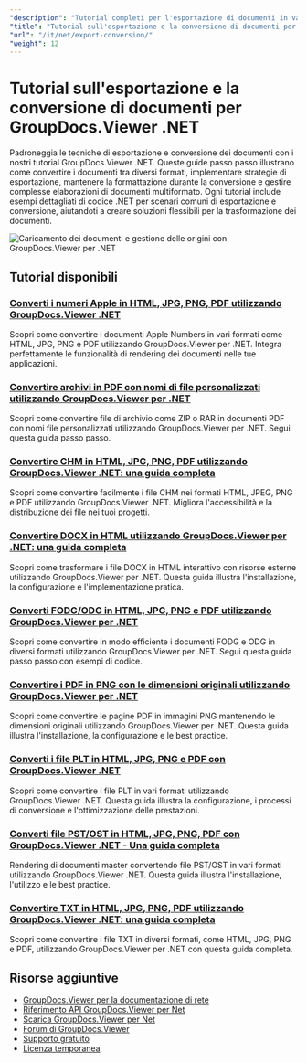 ```yaml
---
"description": "Tutorial completi per l'esportazione di documenti in vari formati e l'implementazione di strategie di conversione dei documenti con GroupDocs.Viewer per .NET."
"title": "Tutorial sull'esportazione e la conversione di documenti per GroupDocs.Viewer .NET"
"url": "/it/net/export-conversion/"
"weight": 12
---
```


# Tutorial sull'esportazione e la conversione di documenti per GroupDocs.Viewer .NET

Padroneggia le tecniche di esportazione e conversione dei documenti con i nostri tutorial GroupDocs.Viewer .NET. Queste guide passo passo illustrano come convertire i documenti tra diversi formati, implementare strategie di esportazione, mantenere la formattazione durante la conversione e gestire complesse elaborazioni di documenti multiformato. Ogni tutorial include esempi dettagliati di codice .NET per scenari comuni di esportazione e conversione, aiutandoti a creare soluzioni flessibili per la trasformazione dei documenti.

![Caricamento dei documenti e gestione delle origini con GroupDocs.Viewer per .NET](/viewer/export-conversion/image.png)

## Tutorial disponibili

### [Converti i numeri Apple in HTML, JPG, PNG, PDF utilizzando GroupDocs.Viewer .NET](./convert-apple-numbers-groupdocs-viewer-net/)
Scopri come convertire i documenti Apple Numbers in vari formati come HTML, JPG, PNG e PDF utilizzando GroupDocs.Viewer per .NET. Integra perfettamente le funzionalità di rendering dei documenti nelle tue applicazioni.

### [Convertire archivi in PDF con nomi di file personalizzati utilizzando GroupDocs.Viewer per .NET](./groupdocs-viewer-dotnet-convert-archives-to-pdfs-custom-filenames/)
Scopri come convertire file di archivio come ZIP o RAR in documenti PDF con nomi file personalizzati utilizzando GroupDocs.Viewer per .NET. Segui questa guida passo passo.

### [Convertire CHM in HTML, JPG, PNG, PDF utilizzando GroupDocs.Viewer .NET: una guida completa](./convert-chm-to-html-jpg-png-pdf-groupdocs-viewer-net/)
Scopri come convertire facilmente i file CHM nei formati HTML, JPEG, PNG e PDF utilizzando GroupDocs.Viewer .NET. Migliora l'accessibilità e la distribuzione dei file nei tuoi progetti.

### [Convertire DOCX in HTML utilizzando GroupDocs.Viewer per .NET: una guida completa](./groupdocs-viewer-dotnet-docx-to-html/)
Scopri come trasformare i file DOCX in HTML interattivo con risorse esterne utilizzando GroupDocs.Viewer per .NET. Questa guida illustra l'installazione, la configurazione e l'implementazione pratica.

### [Converti FODG/ODG in HTML, JPG, PNG e PDF utilizzando GroupDocs.Viewer per .NET](./convert-fodg-og-documents-groupdocs-viewer-net/)
Scopri come convertire in modo efficiente i documenti FODG e ODG in diversi formati utilizzando GroupDocs.Viewer per .NET. Segui questa guida passo passo con esempi di codice.

### [Convertire i PDF in PNG con le dimensioni originali utilizzando GroupDocs.Viewer per .NET](./convert-pdfs-to-png-groupdocs-viewer-net/)
Scopri come convertire le pagine PDF in immagini PNG mantenendo le dimensioni originali utilizzando GroupDocs.Viewer per .NET. Questa guida illustra l'installazione, la configurazione e le best practice.

### [Converti i file PLT in HTML, JPG, PNG e PDF con GroupDocs.Viewer .NET](./convert-plt-files-groupdocs-viewer-net/)
Scopri come convertire i file PLT in vari formati utilizzando GroupDocs.Viewer .NET. Questa guida illustra la configurazione, i processi di conversione e l'ottimizzazione delle prestazioni.

### [Converti file PST/OST in HTML, JPG, PNG, PDF con GroupDocs.Viewer .NET - Una guida completa](./convert-pst-ost-files-groupdocs-viewer-net/)
Rendering di documenti master convertendo file PST/OST in vari formati utilizzando GroupDocs.Viewer .NET. Questa guida illustra l'installazione, l'utilizzo e le best practice.

### [Convertire TXT in HTML, JPG, PNG, PDF utilizzando GroupDocs.Viewer .NET: una guida completa](./groupdocs-viewer-dotnet-txt-conversion-guide/)
Scopri come convertire i file TXT in diversi formati, come HTML, JPG, PNG e PDF, utilizzando GroupDocs.Viewer per .NET con questa guida completa.

## Risorse aggiuntive

- [GroupDocs.Viewer per la documentazione di rete](https://docs.groupdocs.com/viewer/net/)
- [Riferimento API GroupDocs.Viewer per Net](https://reference.groupdocs.com/viewer/net/)
- [Scarica GroupDocs.Viewer per Net](https://releases.groupdocs.com/viewer/net/)
- [Forum di GroupDocs.Viewer](https://forum.groupdocs.com/c/viewer/9)
- [Supporto gratuito](https://forum.groupdocs.com/)
- [Licenza temporanea](https://purchase.groupdocs.com/temporary-license/)